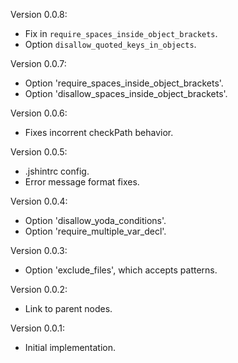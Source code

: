 Version 0.0.8:
 * Fix in `require_spaces_inside_object_brackets`.
 * Option `disallow_quoted_keys_in_objects`.

Version 0.0.7:
 * Option 'require_spaces_inside_object_brackets'.
 * Option 'disallow_spaces_inside_object_brackets'.

Version 0.0.6:
 * Fixes incorrent checkPath behavior.

Version 0.0.5:
 * .jshintrc config.
 * Error message format fixes.

Version 0.0.4:
 * Option 'disallow_yoda_conditions'.
 * Option 'require_multiple_var_decl'.

Version 0.0.3:
 * Option 'exclude_files', which accepts patterns.

Version 0.0.2:
 * Link to parent nodes.

Version 0.0.1:
 * Initial implementation.
